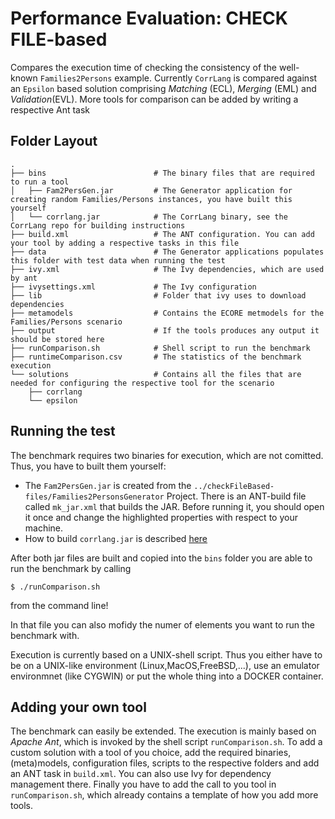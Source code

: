 # Performance Evaluation: CHECK FILE-based

Compares the execution time of checking the consistency of the well-known `Families2Persons` example.
Currently `CorrLang` is compared against an `Epsilon` based solution comprising _Matching_ (ECL), _Merging_ (EML) and _Validation_(EVL).
More tools for comparison can be added by writing a respective Ant task

## Folder Layout

```
.
├── bins						# The binary files that are required to run a tool
│   ├── Fam2PersGen.jar 		# The Generator application for creating random Families/Persons instances, you have built this yourself
│   └── corrlang.jar 			# The CorrLang binary, see the CorrLang repo for building instructions
├── build.xml 					# The ANT configuration. You can add your tool by adding a respective tasks in this file
├── data 						# The Generator applications populates this folder with test data when running the test
├── ivy.xml 					# The Ivy dependencies, which are used by ant 
├── ivysettings.xml 			# The Ivy configuration
├── lib 						# Folder that ivy uses to download dependencies
├── metamodels 					# Contains the ECORE metmodels for the Families/Persons scenario
├── output 						# If the tools produces any output it should be stored here
├── runComparison.sh  			# Shell script to run the benchmark
├── runtimeComparison.csv 		# The statistics of the benchmark execution
└── solutions 					# Contains all the files that are needed for configuring the respective tool for the scenario
    ├── corrlang
    └── epsilon
```

## Running the test

The benchmark requires two binaries for execution, which are not comitted.
Thus, you have to built them yourself:

* The `Fam2PersGen.jar` is created from the `../checkFileBased-files/Families2PersonsGenerator` Project. There is an ANT-build file called `mk_jar.xml` that builds the JAR. Before running it, you should open it once and change the highlighted properties with respect to your machine.
* How to build `corrlang.jar` is described [here](https://github.com/webminz/corr-lang#installation)

After both jar files are built and copied into the  `bins` folder you are able to run the benchmark by calling 
```
$ ./runComparison.sh
```
from the command line!

In that file you can also mofidy the numer of elements you want to run the benchmark with.

Execution is currently based on a UNIX-shell script. 
Thus you either have to be on a UNIX-like environment (Linux,MacOS,FreeBSD,...), use an emulator environmnet (like CYGWIN) or put the whole thing into a DOCKER container.


## Adding your own tool

The benchmark can easily be extended.
The execution is mainly based on _Apache Ant_, which is invoked by the shell script `runComparison.sh`.
To add a custom solution with a tool of you choice, add the required binaries, (meta)models, configuration files, scripts to the respective folders and add an ANT task in `build.xml`. You can also use Ivy for dependency management there.
Finally you have to add the call to you tool in  `runComparison.sh`, which already contains a template of how you add more tools.